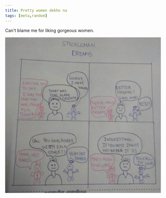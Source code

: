 ```yaml
---
title: Pretty women dekho na
tags: [meta,random]
---
```


Can't blame me for liking gorgeous women.

![Alt text](image_30.jpg)